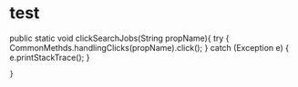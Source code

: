 # test

public static void clickSearchJobs(String propName){
		try {
			CommonMethds.handlingClicks(propName).click();
		} catch (Exception e) {
			e.printStackTrace();
		}

	}
